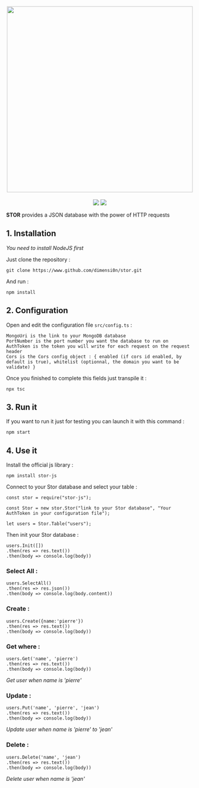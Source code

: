 <h1 align="center">
    <img width="500" src="https://media.discordapp.net/attachments/368671564608045058/480525711283716096/stor.svg.png?width=799&height=549"/>
</h1>

<p align="center">
    <img src="https://img.shields.io/badge/version-1.2-brightgreen.svg"/>
    <a href="https://github.com/dimensi0n/stor/blob/master/LICENSE"><img src="https://img.shields.io/badge/license-MIT-brightgreen.svg"/></a>
</p>

**STOR** provides a JSON database with the power of HTTP requests

## 1. Installation

*You need to install NodeJS first*

Just clone the repository :

    git clone https://www.github.com/dimensi0n/stor.git

And run :

    npm install

## 2. Configuration

Open and edit the configuration file `src/config.ts` : 

    MongoUri is the link to your MongoDB database
    PortNumber is the port number you want the database to run on
    AuthToken is the token you will write for each request on the request header
    Cors is the Cors config object : { enabled (if cors id enabled, by default is true), whitelist (optionnal, the domain you want to be validate) }
    
Once you finished to complete this fields just transpile it :

    npx tsc

## 3. Run it

If you want to run it just for testing you can launch it with this command :

    npm start

## 4. Use it

Install the official js library :

    npm install stor-js

Connect to your Stor database and select your table :

    const stor = require("stor-js");

    const Stor = new stor.Stor("link to your Stor database", "Your AuthToken in your configuration file");

    let users = Stor.Table("users");

Then init your Stor database :

    users.Init([])
    .then(res => res.text())
    .then(body => console.log(body))

### Select All :

    users.SelectAll()
    .then(res => res.json())
    .then(body => console.log(body.content))

### Create :

    users.Create({name:'pierre'})
    .then(res => res.text())
    .then(body => console.log(body))

### Get where :

    users.Get('name', 'pierre')
    .then(res => res.text())
    .then(body => console.log(body))

*Get user when name is 'pierre'*

### Update :

    users.Put('name', 'pierre', 'jean')
    .then(res => res.text())
    .then(body => console.log(body))

*Update user when name is 'pierre' to 'jean'*

### Delete :

    users.Delete('name', 'jean')
    .then(res => res.text())
    .then(body => console.log(body))

*Delete user when name is 'jean'*
